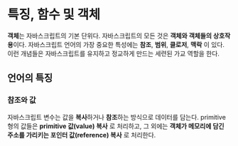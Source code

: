 # 특징, 함수 및 객체

**객체**는 자바스크립트의 기본 단위다. 자바스크립트의 모든 것은 **객체와 객체들의 상호작용**이다. 
자바스크립트 언어의 가장 중요한 특성에는 **참조**, **범위**, **클로저**, **맥락** 이 있다. 이런 개념들은 자바스크립트를 유지하고 정교하게 만드는 세련된 가교 역할을 한다. 

## 언어의 특징

### 참조와 값
자바스크립트 변수는 값을 **복사**하거나 **참조**하는 방식으로 데이터를 담는다. primitive 형의 값들은 **primitive 값(value) 복사** 로 처리하고, 그 외에는 **객체가 메모리에 담긴 주소를 가리키는 포인터 값(reference) 복사**  로 처리한다.
<!--stackedit_data:
eyJoaXN0b3J5IjpbLTg5OTQzODc0Nyw2NDI2MDExODQsLTE0MT
cwNjk1NzksLTIwODg3NDY2MTJdfQ==
-->